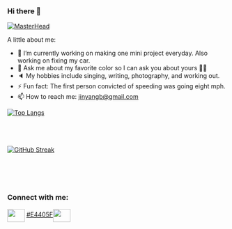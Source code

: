### Hi there 👋

[![MasterHead]([Imgur](https://imgur.com/gjIFn2T))]()





<!-- **jinyangb/jinyangb** is a ✨ _special_ ✨ repository because its `README.md` (this file) appears on your GitHub profile. -->

A little about me:

- 🔭 I’m currently working on making one mini project everyday. Also working on fixing my car.
- 💬 Ask me about my favorite color so I can ask you about yours 🙌🏼
- 🔈 My hobbies include singing, writing, photography, and working out.
- ⚡ Fun fact: The first person convicted of speeding was going eight mph.
- 📫 How to reach me: jinyangb@gmail.com





[![Top Langs](https://github-readme-stats.vercel.app/api/top-langs/?username=anuraghazra)](https://github.com/jinyangb/github-readme-stats)
<br/>
<br/>
<br/>
<br/>
<br/>
[![GitHub Streak](https://github-readme-streak-stats.herokuapp.com/?user=jinyangb)](https://git.io/streak-stats)
<br/>
<br/>
<br/>
<br/>
<br/>
<h3 align="left">Connect with me:</h3>
<p align="left">
<a href="your link" target="blank"><img align="center" src="https://cdn.jsdelivr.net/npm/simple-icons@3.0.1/icons/linkedin.svg" alt="" height="30" width="40" /></a>
<a href="your link" target="blank">#E4405F<img align="center" src="https://cdn.jsdelivr.net/npm/simple-icons@3.0.1/icons/instagram.svg" alt="" height="30" width="40" /></a>
</p>
</p>
